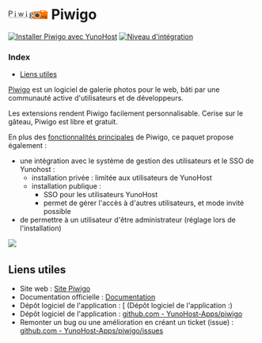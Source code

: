 # <img src="/images/piwigo_logo.png" width="80px" alt="logo de Piwigo"> Piwigo

[![Installer Piwigo avec YunoHost](https://install-app.yunohost.org/install-with-yunohost.png)](https://install-app.yunohost.org/?app=piwigo) [![Niveau d'intégration](https://dash.yunohost.org/integration/piwigo.svg)](https://dash.yunohost.org/appci/app/piwigo)


### Index

- [Liens utiles](#liens-utiles)

[Piwigo](http://piwigo.org) est un logiciel de galerie photos pour le web, bâti par une communauté active d'utilisateurs et de développeurs.

Les extensions rendent Piwigo facilement personnalisable. Cerise sur le gâteau, Piwigo est libre et gratuit.

En plus des [fonctionnalités principales](https://fr.piwigo.org/fonctionnalites) de Piwigo, ce paquet propose également :

* une intégration avec le système de gestion des utilisateurs et le SSO de Yunohost :
   * installation privée : limitée aux utilisateurs de YunoHost
   * installation publique :
      * SSO pour les utilisateurs YunoHost
      * permet de gérer l'accès à d'autres utilisateurs, et mode invité possible
* de permettre à un utilisateur d'être administrateur (réglage lors de l'installation)

![](http://piwigo.org/screenshots/homepage/piwigo-batch-manager.png)


## Liens utiles


+ Site web : [Site Piwigo](https://piwigo.org)
+ Documentation officielle : [Documentation](https://piwigo.org/doc/doku.php)
+ Dépôt logiciel de l'application : [ (Dépôt logiciel de l'application :)
+ Dépôt logiciel de l'application : [github.com - YunoHost-Apps/piwigo](https://github.com/YunoHost-Apps/piwigo_ynh)
+ Remonter un bug ou une amélioration en créant un ticket (issue) : [github.com - YunoHost-Apps/piwigo/issues](https://github.com/YunoHost-Apps/piwigo_ynh/issues)




